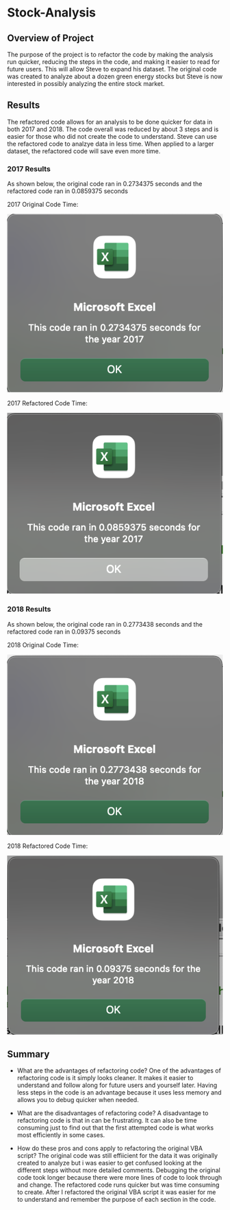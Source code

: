 # Stock-Analysis

## Overview of Project
The purpose of the project is to refactor the code by making the analysis run quicker, reducing the steps in the code, and making it easier to read for future users. This will allow Steve to expand his dataset. The original code was created to analyze about a dozen green energy stocks but Steve is now interested in possibly analyzing the entire stock market.  

## Results
The refactored code allows for an analysis to be done quicker for data in both 2017 and 2018. The code overall was reduced by about 3 steps and is easier for those who did not create the code to understand. Steve can use the refactored code to analzye data in less time. When applied to a larger dataset, the refactored code will save even more time. 

### 2017 Results
As shown below, the original code ran in 0.2734375 seconds and the refactored code ran in 0.0859375 seconds

2017 Original Code Time:

![2017 original code time](https://github.com/jaousley/Stock-Analysis/blob/main/2017%20original%20code%20time%20.png)

2017 Refactored Code Time:

![VBA_Challenge_2017](https://github.com/jaousley/Stock-Analysis/blob/main/VBA_Challenge_2017.png)

### 2018 Results
As shown below, the original code ran in 0.2773438 seconds and the refactored code ran in 0.09375 seconds

2018 Original Code Time:

![2018 original code time](https://github.com/jaousley/Stock-Analysis/blob/main/2018%20original%20code%20time.png)

2018 Refactored Code Time:

![VBA_Challenge_2018](https://github.com/jaousley/Stock-Analysis/blob/main/VBA_Challenge_2018.png)

## Summary

- What are the advantages of refactoring code?
One of the advantages of refactoring code is it simply looks cleaner. It makes it easier to understand and follow along for future users and yourself later. Having less steps in the code is an advantage because it uses less memory and allows you to debug quicker when needed.  

- What are the disadvantages of refactoring code?
A disadvantage to refactoring code is that in can be frustrating. It can also be time consuming just to find out that the first attempted code is what works most efficiently in some cases. 

- How do these pros and cons apply to refactoring the original VBA script?
The original code was still effiicient for the data it was originally created to analyze but i was easier to get confused looking at the different steps without more detailed comments. Debugging the original code took longer because there were more lines of code to look through and change. The refactored code runs quicker but was time consuming to create. After I refactored the original VBA script it was easier for me to understand and remember the purpose of each section in the code.

